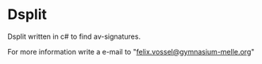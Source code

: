# Dsplit
Dsplit written in c# to find av-signatures.

For more information write a e-mail to "felix.vossel@gymnasium-melle.org"
